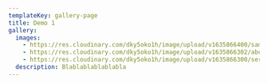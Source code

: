 ```yaml
---
templateKey: gallery-page
title: Demo 1
gallery:
  images:
    - https://res.cloudinary.com/dky5oko1h/image/upload/v1635866400/sample.jpg
    - https://res.cloudinary.com/dky5oko1h/image/upload/v1635866302/about_b5ced1.jpg
    - https://res.cloudinary.com/dky5oko1h/image/upload/v1635866300/services_gycc3d.jpg
  description: Blablablablablabla
---
```

